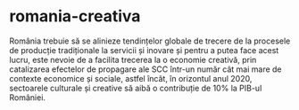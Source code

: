 # romania-creativa
România trebuie să se alinieze tendințelor globale de trecere de la procesele de producție tradiționale la servicii și inovare și pentru a putea face acest lucru, este nevoie de a facilita trecerea la o economie creativă, prin catalizarea efectelor de propagare ale SCC într-un număr cât mai mare de contexte economice și sociale, astfel încât, în orizontul anul 2020, sectoarele culturale și creative să aibă o contribuție de 10% la PIB-ul României.

